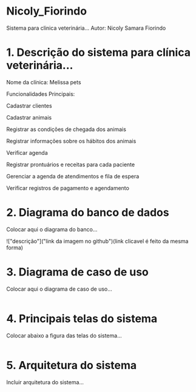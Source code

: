 # Nicoly_Fiorindo

Sistema para clinica veterinária...
Autor: Nicoly Samara Fiorindo

# 1. Descrição do sistema para clínica veterinária...

Nome da clínica:
Melissa pets


 Funcionalidades Principais:


 Cadastrar clientes 


 Cadastrar animais

 
 Registrar as condições de chegada dos animais

 Registrar informações sobre os hábitos dos animais

 Verificar agenda

 Registrar prontuários e receitas para cada paciente

 Gerenciar a agenda de atendimentos e fila de espera

 Verificar registros de pagamento e agendamento

 



# 2. Diagrama do banco de dados

Colocar aqui o diagrama do banco...

!["descrição"]("link da imagem no github")(link clicavel é feito da mesma forma)

# 3. Diagrama de caso de uso
Colocar aqui o diagrama de caso de uso...

![]()

# 4. Principais telas do sistema
Colocar abaixo a figura das telas do sistema...

![]()

# 5. Arquitetura do sistema
Incluir arquitetura do sistema...

![]()
